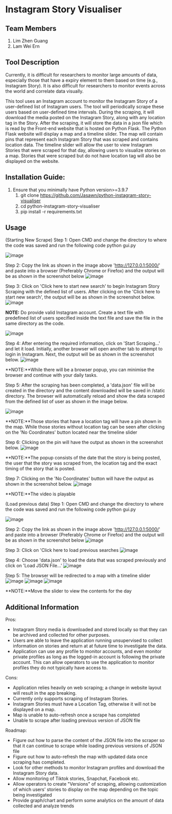 # Instagram Story Visualiser

## Team Members
1) Lim Zhen Guang
2) Lam Wei Ern

## Tool Description
Currently, it is difficult for researchers to monitor large amounts of data, especially those that have a expiry element to them based on time (e.g., Instagram Story). It is also difficult for researchers to monitor events across the world and correlate data visually.

This tool uses an Instagram account to monitor the Instagram Story of a user-defined list of Instagram users. The tool will periodically scrape these users based on user-defined time intervals. During the scraping, it will download the media posted on the Instagram Story, along with any location tag in the Story. After the scraping, it will store the data in a json file which is read by the Front-end website that is hosted on Python Flask. The Python Flask website will display a map and a timeline slider. The map will contain pins that represent each Instagram Story that was scraped and contains location data. The timeline slider will allow the user to view Instagram Stories that were scraped for that day, allowing users to visualize stories on a map. Stories that were scraped but do not have location tag will also be displayed on the website. 

## Installation Guide:
1) Ensure that you minimally have Python version>=3.9.7
	1. git clone https://github.com/Jasawn/python-instagram-story-visualiser
	2. cd python-instagram-story-visualiser
	3. pip install -r requirements.txt

## Usage
(Starting New Scrape)
Step 1: Open CMD and change the directory to where the code was saved and run the following code
python gui.py

![image](https://user-images.githubusercontent.com/91773813/233845145-8b187318-78e3-4b72-9fd3-9ba922f7efa4.png)

Step 2: Copy the link as shown in the image above 'http://127.0.0.1:5000/' and paste into a browser (Preferably Chrome or Firefox) and the output will be as shown in the screenshot below
![image](https://user-images.githubusercontent.com/91773813/233845272-9b78d3c0-6705-4afb-9f2d-97c9a8a46393.png)
	
Step 3: Click on 'Click here to start new search' to begin Instagram Story Scraping with the defined list of users. After clicking on the 'Click here to start new search', the output will be as shown in the screenshot below.
![image](https://user-images.githubusercontent.com/91773813/233845422-c8522113-08ff-4451-9ba9-bb79c7eb70bd.png)

**NOTE:** Do provide valid Instagram account. Create a text file with predefined list of users specified inside the text file and save the file in the same directory as the code.
	
![image](https://user-images.githubusercontent.com/91773813/233845535-72cce24b-acaa-4e18-9a4b-f866d4f83c44.png)

Step 4: After entering the required information, click on 'Start Scraping...' and let it load. Initially, another browser will open another tab to attempt to login in Instagram. Next, the output will be as shown in the screenshot below.
![image](https://user-images.githubusercontent.com/91773813/233845635-19aa6a4b-7c9a-4499-a668-6dfbfa6a9bf2.png)
	
**NOTE:**While there will be a browser popup, you can minimise the browser and continue with your daily tasks.
	
Step 5: After the scraping has been completed, a 'data.json' file will be created in the directory and the content downloaded will be saved in /static directory. The browser will automatically reload and show the data scraped from the defined list of user as shown in the image below.
	
![image](https://user-images.githubusercontent.com/91773813/233845893-c1537fc4-14d5-4093-a090-8bb52b4df30b.png)
	
**NOTE:**Those stories that have a location tag will have a pin shown in the map. While those stories without location tag can be seen after clicking on the 'No Coordinates' button located near the timeline slider

Step 6: Clicking on the pin will have the output as shown in the screenshot below.
![image](https://user-images.githubusercontent.com/91773813/233846204-f1d4555b-a333-4ac3-8147-4fa1a152b6ff.png)

**NOTE:**The popup consists of the date that the story is being posted, the user that the story was scraped from, the location tag and the exact timing of the story that is posted.

Step 7: Clicking on the 'No Coordinates' button will have the output as shown in the screenshot below.
![image](https://user-images.githubusercontent.com/91773813/233846172-fca9d2ac-1cb2-4d7c-915c-fefb06c3b699.png)

**NOTE:**The video is playable

(Load previous data)
Step 1: Open CMD and change the directory to where the code was saved and run the following code
python gui.py

![image](https://user-images.githubusercontent.com/91773813/233845145-8b187318-78e3-4b72-9fd3-9ba922f7efa4.png)

Step 2: Copy the link as shown in the image above 'http://127.0.0.1:5000/' and paste into a browser (Preferably Chrome or Firefox) and the output will be as shown in the screenshot below
![image](https://user-images.githubusercontent.com/91773813/233845272-9b78d3c0-6705-4afb-9f2d-97c9a8a46393.png)

Step 3: Click on 'Click here to load previous searches
![image](https://user-images.githubusercontent.com/91773813/233846380-79ffb334-eea4-47e9-a1bc-f82137796cf8.png)

Step 4: Choose 'data.json' to load the data that was scraped previously and click on 'Load JSON File...'
![image](https://user-images.githubusercontent.com/91773813/233846447-4ce60cac-01d4-4409-909d-d2be96921470.png)

Step 5: The browser will be redirected to a map with a timeline slider
![image](https://user-images.githubusercontent.com/91773813/233846535-04ca5a8e-0544-46a7-8531-ade7e014ef8a.png)
![image](https://user-images.githubusercontent.com/91773813/233846587-678b65a3-c033-41b0-b8de-dddf2a301d4f.png)
![image](https://user-images.githubusercontent.com/91773813/233846596-43f53956-3cc6-4598-868e-cec8154a449e.png)

**NOTE:**Move the slider to view the contents for the day
	
## Additional Information
Pros:
- Instagram Story media is downloaded and stored locally so that they can be archived and collected for other purposes.
- Users are able to leave the application running unsupervised to collect information on stories and return at at future time to investigate the data.
- Application can use any profile to monitor accounts, and even monitor private profiles as long as the logged-in account is following the private account. This can allow operators to use the application to monitor profiles they do not typically have access to.

Cons:
- Application relies heavily on web scraping; a change in website layout will result in the app breaking.
- Currently only supports scraping of Instagram Stories.
- Instagram Stories must have a Location Tag, otherwise it will not be displayed on a map.
- Map is unable to auto-refresh once a scrape has completed
- Unable to scrape after loading previous version of JSON file

Roadmap:
- Figure out how to parse the content of the JSON file into the scraper so that it can continue to scrape while loading previous versions of JSON file
- Figure out how to auto-refresh the map with updated data once scraping has completed.
- Look for other methods to monitor Instagram profiles and download the Instagram Story data.
- Allow monitoring of Tiktok stories, Snapchat, Facebook etc.
- Allow operators to create "Versions" of scraping, allowing customization of which users' stories to display on the map depending on the topic being investigated
- Provide graph/chart and perform some analytics on the amount of data collected and analyze trends
	

